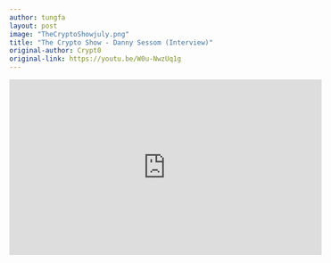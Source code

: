 ```yaml
---
author: tungfa
layout: post
image: "TheCryptoShowjuly.png"
title: "The Crypto Show - Danny Sessom (Interview)"
original-author: Crypt0
original-link: https://youtu.be/W0u-NwzUq1g
---
```


<iframe width="560" height="315" src="https://www.youtube.com/embed/W0u-NwzUq1g" frameborder="0" allowfullscreen></iframe>
